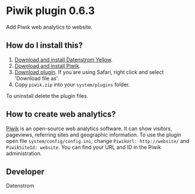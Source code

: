 Piwik plugin 0.6.3
==================
Add Piwik web analytics to website.

## How do I install this?

1. [Download and install Datenstrom Yellow](https://github.com/datenstrom/yellow/).
2. [Download and install Piwik](http://piwik.org/).
3. [Download plugin](https://github.com/datenstrom/yellow-plugins/raw/master/zip/piwik.zip). If you are using Safari, right click and select 'Download file as'.
4. Copy `piwik.zip` into your `system/plugins` folder.

To uninstall delete the plugin files.

## How to create web analytics?

[Piwik](http://piwik.org/) is an open-source web analytics software. It can show visitors, pageviews, referring sites and geographic information. To use the plugin open file `system/config/config.ini`, change `PiwikUrl: http://website/` and `PiwikSiteId: website`. You can find your URL and ID in the Piwik administration.

## Developer

Datenstrom
